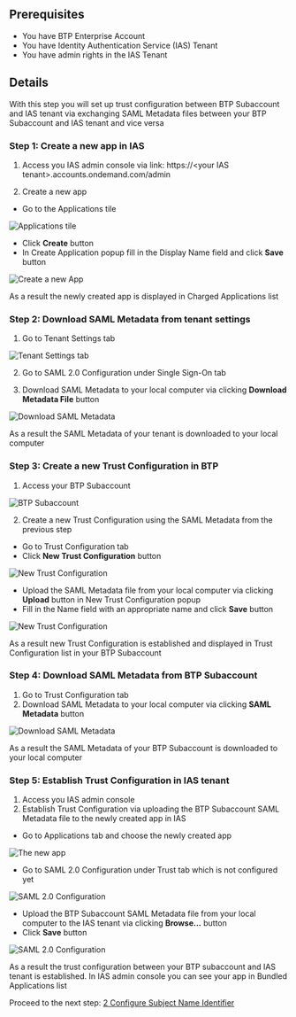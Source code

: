 ## Prerequisites

- You have BTP Enterprise Account
- You have Identity Authentication Service (IAS) Tenant
- You have admin rights in the IAS Tenant

## Details

With this step you will set up trust configuration between BTP Subaccount and IAS tenant via exchanging SAML Metadata files between your BTP Subaccount and IAS tenant and vice versa


### Step 1: Create a new app in IAS

1. Access you IAS admin console via link: https://\<your IAS tenant\>.accounts.ondemand.com/admin

2. Create a new app

- Go to the Applications tile

![Applications tile](./Images/1.2.1.png "Applications tile")

- Click **Create** button
- In Create Application popup fill in the Display Name field and click **Save** button

![Create a new App](./Images/1.2.2.png "Create a new App")

As a result the newly created app is displayed in Charged Applications list



### Step 2: Download SAML Metadata from tenant settings

1. Go to Tenant Settings tab

![Tenant Settings tab](./Images/2.1.1.png "Tenant Settings tab")

2. Go to SAML 2.0 Configuration under Single Sign-On tab

3. Download SAML Metadata to your local computer via clicking **Download Metadata File** button

![Download SAML Metadata](./Images/2.3.1.png "Download SAML Metadata")

As a result the SAML Metadata of your tenant is downloaded to your local computer


### Step 3: Create a new Trust Configuration in BTP

1. Access your BTP Subaccount

![BTP Subaccount](./Images/3.1.1.png "BTP Subaccount")

2. Create a new Trust Configuration using the SAML Metadata from the previous step

- Go to Trust Configuration tab
- Click **New Trust Configuration** button

![New Trust Configuration](./Images/3.2.1.png "New Trust Configuration")

- Upload the SAML Metadata file from your local computer via clicking **Upload** button in New Trust Configuration popup
- Fill in the Name field with an appropriate name and click **Save** button

![New Trust Configuration](./Images/3.2.2.png "New Trust Configuration")

As a result new Trust Configuration is established and displayed in Trust Configuration list in your BTP Subaccount


### Step 4: Download SAML Metadata from BTP Subaccount

1. Go to Trust Configuration tab
2. Download SAML Metadata to your local computer via clicking **SAML Metadata** button

![Download SAML Metadata](./Images/4.2.1.png "Download SAML Metadata")

As a result the SAML Metadata of your BTP Subaccount is downloaded to your local computer


### Step 5: Establish Trust Configuration in IAS tenant

1. Access you IAS admin console
2. Establish Trust Configuration via uploading the BTP Subaccount SAML Metadata file to the newly created app in IAS

- Go to Applications tab and choose the newly created app

![The new app](./Images/5.2.1.png "The new app")

- Go to SAML 2.0 Configuration under Trust tab which is not configured yet

![SAML 2.0 Configuration](./Images/5.2.2.png "SAML 2.0 Configuration")

- Upload the BTP Subaccount SAML Metadata file from your local computer to the IAS tenant via clicking **Browse...** button
- Click **Save** button

![SAML 2.0 Configuration](./Images/5.2.3.png "SAML 2.0 Configuration")

As a result the trust configuration between your BTP subaccount and IAS tenant is established. In IAS admin console you can see your app in Bundled Applications list


Proceed to the next step: [2 Configure Subject Name Identifier](https://github.com/Sereg20/Task_Center/tree/master/IAS_config/2%20Attributes)